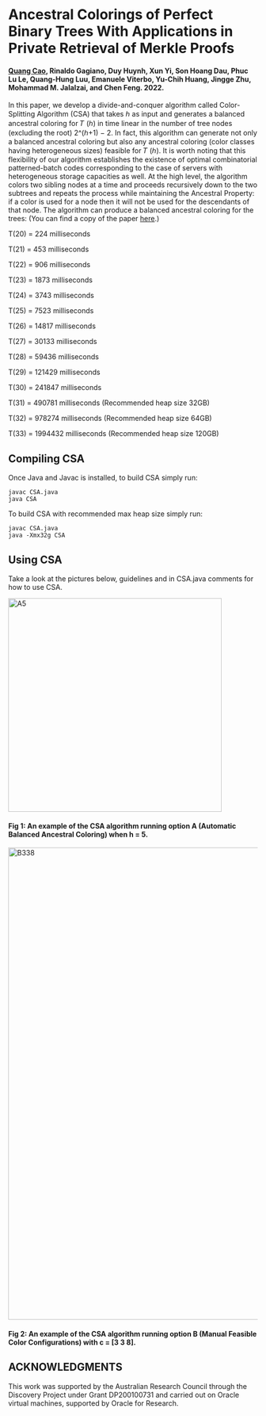 # Ancestral Colorings of Perfect Binary Trees With Applications in Private Retrieval of Merkle Proofs

#### [Quang Cao](https://www.linkedin.com/in/nhat-quang-cao-26786a1a6/), Rinaldo Gagiano, Duy Huynh, Xun Yi, Son Hoang Dau, Phuc Lu Le, Quang-Hung Luu, Emanuele Viterbo, Yu-Chih Huang, Jingge Zhu, Mohammad M. Jalalzai, and Chen Feng. 2022.

In this paper, we develop a divide-and-conquer algorithm called Color-Splitting Algorithm (CSA) that takes ℎ as input and generates a balanced ancestral coloring for 𝑇 (ℎ) in time linear in the number of tree nodes (excluding the root) 2^(ℎ+1) − 2. In fact, this algorithm can generate not only a balanced ancestral coloring but also any ancestral coloring (color classes having heterogeneous sizes) feasible for 𝑇 (ℎ). It is worth noting that this flexibility of our algorithm establishes the existence of optimal combinatorial patterned-batch codes corresponding to the case of servers with heterogeneous storage capacities as well. At the high level, the algorithm colors two sibling nodes at a time and proceeds recursively down to the two subtrees and repeats the process while maintaining the Ancestral Property: if a color is used for a node then it will not be used for the descendants of that node. The algorithm can produce a balanced ancestral coloring for the trees: (You can find a copy of the paper [here](https://www.linkedin.com/in/nhat-quang-cao-26786a1a6/).)

T(20) = 224 milliseconds

T(21) = 453 milliseconds

T(22) = 906 milliseconds

T(23) = 1873 milliseconds 

T(24) = 3743 milliseconds

T(25) = 7523 milliseconds 

T(26) = 14817 milliseconds 

T(27) = 30133 milliseconds

T(28) = 59436 milliseconds

T(29) = 121429 milliseconds 

T(30) = 241847 milliseconds 

T(31) = 490781 milliseconds (Recommended heap size 32GB)

T(32) = 978274 milliseconds (Recommended heap size 64GB)

T(33) = 1994432 milliseconds (Recommended heap size 120GB)

## Compiling CSA
Once Java and Javac is installed, to build CSA simply run:

    javac CSA.java
    java CSA

To build CSA with recommended max heap size simply run:

    javac CSA.java
    java -Xmx32g CSA

## Using CSA

Take a look at the pictures below, guidelines and in CSA.java comments for how to use CSA.  

<img width="431" alt="A5" src="https://user-images.githubusercontent.com/87842051/160220129-aa155edb-a867-4153-b168-4facce9755ef.png">

#### Fig 1: An example of the CSA algorithm running option A (Automatic Balanced Ancestral Coloring) when h = 5.


<img width="953" alt="B338" src="https://user-images.githubusercontent.com/87842051/160220177-92906580-1794-4407-8657-4662310e2424.png">

#### Fig 2: An example of the CSA algorithm running option B (Manual Feasible Color Configurations) with c = [3 3 8].


## ACKNOWLEDGMENTS
This work was supported by the Australian Research Council through the Discovery Project under Grant DP200100731 and carried out on Oracle virtual machines, supported by Oracle for Research.
